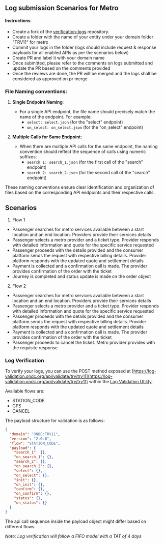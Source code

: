 ## Log submission Scenarios for Metro

#### Instructions
- Create a fork of the [verification-logs](https://github.com/ONDC-Official/verification-logs) repository.
- Create a folder with the name of your entity under your domain folder "TRV11" for metro
- Commit your logs in the folder (logs should include request & response payloads for all enabled APIs as per the scenarios below)
- Create PR and label it with your domain name
- Once submitted, please refer to the comments on logs submitted and update the PR based on the comments provided
- Once the reviews are done, the PR will be merged and the logs shall be considered as approved on pr merge

### File Naming conventions:
1. **Single Endpoint Naming**:

   - For a single API endpoint, the file name should precisely match the name of the endpoint. For example:
     - `select: select.json` (for the "select" endpoint)
     - `on_select: on_select.json` (for the "on_select" endpoint)

2. **Multiple Calls for Same Endpoint**:

   - When there are multiple API calls for the same endpoint, the naming convention should reflect the sequence of calls using numeric suffixes:
     - `search 1: search_1.json` (for the first call of the "search" endpoint)
     - `search 2: search_2.json` (for the second call of the "search" endpoint)

These naming conventions ensure clear identification and organization of files based on the corresponding API endpoints and their respective calls.

## Scenarios

1. Flow 1

- Passenger searches for metro services available between a start location and an end location. Providers provide their services details
- Passenger selects a metro provider and a ticket type. Provider responds with detailed information and quote for the specific service requested
- Passenger proceeds with the details provided and the consumer platform sends the request with respective billing details. Provider platform responds with the updated quote and settlement details
- Payment is collected and a confirmation call is made. The provider provides confirmation of the order with the ticket
- Journey is completed and status update is made on the order object

2. Flow 2

- Passenger searches for metro services available between a start location and an end location. Providers provide their services details
- Passenger selects a metro provider and a ticket type. Provider responds with detailed information and quote for the specific service requested
- Passenger proceeds with the details provided and the consumer platform sends the request with respective billing details. Provider platform responds with the updated quote and settlement details
- Payment is collected and a confirmation call is made. The provider provides confirmation of the order with the ticket
- Passenger proceeds to cancel the ticket. Metro provider provides with the requisite response

### Log Verification
To verify your logs, you can use the POST method exposed at [https://log-validation.ondc.org/api/validate/trv/trv11](https://log-validation.ondc.org/api/validate/trv/trv11) within the [Log Validation Utility](https://github.com/ONDC-Official/log-validation-utility).

Available flows are:

- STATION_CODE
- GPS
- CANCEL

The payload structure for validation is as follows:

```json
{
  "domain": "ONDC:TRV11",
  "version": "2.0.0",
  "flow": "STATION_CODE",
  "payload": {
    "search_1": {},
    "on_search_1": {},
    "search_2": {},
    "on_search_2": {},
    "select": {},
    "on_select": {},
    "init": {},
    "on_init": {},
    "confirm": {},
    "on_confirm": {},
    "status": {},
    "on_status": {}
  }
}
```

The api call sequence inside the payload object might differ based on different flows

_Note: Log verification will follow a FIFO model with a TAT of 4 days_
